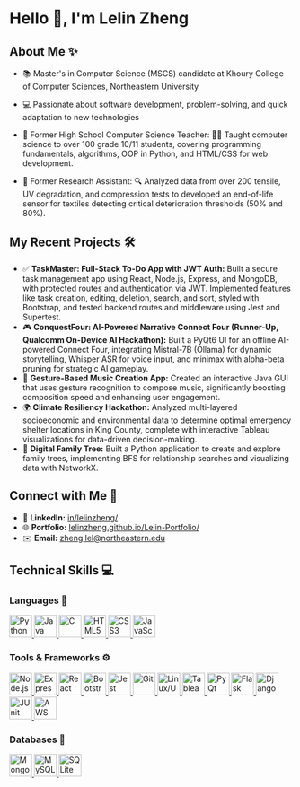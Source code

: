 # Hello 👋, I'm Lelin Zheng

## About Me ✨  
- 📚 Master's in Computer Science (MSCS) candidate at Khoury College of Computer Sciences, Northeastern University
- 💻 Passionate about software development, problem-solving, and quick adaptation to new technologies

- 🍎 Former High School Computer Science Teacher: 👨‍🏫 Taught computer science to over 100 grade 10/11 students, covering programming fundamentals, algorithms, OOP in Python, and HTML/CSS for web development.  
  
- 🔬 Former Research Assistant: 🔍 Analyzed data from over 200 tensile, UV degradation, and compression tests to developed an end-of-life sensor for textiles detecting critical deterioration thresholds (50% and 80%).  

## My Recent Projects 🛠️  
- ✅ **TaskMaster: Full-Stack To-Do App with JWT Auth:** Built a secure task management app using React, Node.js, Express, and MongoDB, with protected routes and authentication via JWT. Implemented features like task creation, editing, deletion, search, and sort, styled with Bootstrap, and tested backend routes and middleware using Jest and Supertest.
- 🎮 **ConquestFour: AI-Powered Narrative Connect Four (Runner-Up, Qualcomm On-Device AI Hackathon):** Built a PyQt6 UI for an offline AI-powered Connect Four, integrating Mistral-7B (Ollama) for dynamic storytelling, Whisper ASR for voice input, and minimax with alpha-beta pruning for strategic AI gameplay.
- 🎵 **Gesture-Based Music Creation App:** Created an interactive Java GUI that uses gesture recognition to compose music, significantly boosting composition speed and enhancing user engagement.  
- 🌍 **Climate Resiliency Hackathon:** Analyzed multi-layered socioeconomic and environmental data to determine optimal emergency shelter locations in King County, complete with interactive Tableau visualizations for data-driven decision-making.  
- 🌳 **Digital Family Tree:** Built a Python application to create and explore family trees, implementing BFS for relationship searches and visualizing data with NetworkX.

## Connect with Me 🤝  
- 🔗 **LinkedIn:** [in/lelinzheng/](https://www.linkedin.com/in/lelinzheng/)  
- 🌐 **Portfolio:** [lelinzheng.github.io/Lelin-Portfolio/](https://lelinzheng.github.io/Lelin-Portfolio/)  
- ✉️ **Email:** [zheng.lel@northeastern.edu](mailto:zheng.lel@northeastern.edu)


## Technical Skills 💻

### Languages 🐍
<a href="https://www.python.org" target="_blank">
  <img src="https://cdn.jsdelivr.net/gh/devicons/devicon/icons/python/python-original.svg" alt="Python" width="40" height="40"/>
</a>
<a href="https://www.java.com" target="_blank">
  <img src="https://cdn.jsdelivr.net/gh/devicons/devicon/icons/java/java-original.svg" alt="Java" width="40" height="40"/>
</a>
<a href="https://en.wikipedia.org/wiki/C_(programming_language)" target="_blank">
  <img src="https://cdn.jsdelivr.net/gh/devicons/devicon/icons/c/c-original.svg" alt="C" width="40" height="40"/>
</a>
<a href="https://developer.mozilla.org/en-US/docs/Web/HTML" target="_blank">
  <img src="https://cdn.jsdelivr.net/gh/devicons/devicon/icons/html5/html5-original.svg" alt="HTML5" width="40" height="40"/>
</a>
<a href="https://developer.mozilla.org/en-US/docs/Web/CSS" target="_blank">
  <img src="https://cdn.jsdelivr.net/gh/devicons/devicon/icons/css3/css3-original.svg" alt="CSS3" width="40" height="40"/>
</a>
<a href="https://developer.mozilla.org/en-US/docs/Web/JavaScript" target="_blank">
  <img src="https://cdn.jsdelivr.net/gh/devicons/devicon/icons/javascript/javascript-original.svg" alt="JavaScript" width="40" height="40"/>
</a>

### Tools & Frameworks ⚙️
<a href="https://nodejs.org" target="_blank">
  <img src="https://cdn.jsdelivr.net/gh/devicons/devicon/icons/nodejs/nodejs-original.svg" alt="Node.js" width="40" height="40"/>
</a>
<a href="https://expressjs.com" target="_blank">
  <img src="https://cdn.jsdelivr.net/gh/devicons/devicon/icons/express/express-original.svg" alt="Express.js" width="40" height="40"/>
</a>
<a href="https://reactjs.org/" target="_blank">
  <img src="https://cdn.jsdelivr.net/gh/devicons/devicon/icons/react/react-original.svg" alt="React" width="40" height="40"/>
</a>
<a href="https://getbootstrap.com/" target="_blank">
  <img src="https://cdn.jsdelivr.net/gh/devicons/devicon/icons/bootstrap/bootstrap-original.svg" alt="Bootstrap" width="40" height="40"/>
</a>
<a href="https://jestjs.io/" target="_blank">
  <img src="https://cdn.jsdelivr.net/gh/devicons/devicon/icons/jest/jest-plain.svg" alt="Jest" width="40" height="40"/>
</a>
<a href="https://git-scm.com/" target="_blank">
  <img src="https://cdn.jsdelivr.net/gh/devicons/devicon/icons/git/git-original.svg" alt="Git" width="40" height="40"/>
</a>
<a href="https://www.linux.org/" target="_blank">
  <img src="https://cdn.jsdelivr.net/gh/devicons/devicon/icons/linux/linux-original.svg" alt="Linux/Unix" width="40" height="40"/>
</a>
<a href="https://www.tableau.com/" target="_blank">
  <img src="https://cdn.jsdelivr.net/npm/simple-icons@v6/icons/tableau.svg" alt="Tableau" width="40" height="40"/>
</a>
<a href="https://www.riverbankcomputing.com/software/pyqt/" target="_blank">
  <img src="https://pythonprogramming.net/static/images/categories/qt.png" alt="PyQt" width="40" height="40"/>
</a>
<a href="https://flask.palletsprojects.com/" target="_blank">
  <img src="https://cdn.jsdelivr.net/gh/devicons/devicon/icons/flask/flask-original.svg" alt="Flask" width="40" height="40"/>
</a>
<a href="https://www.djangoproject.com/" target="_blank">
  <img src="https://cdn.jsdelivr.net/gh/devicons/devicon/icons/django/django-plain.svg" alt="Django" width="40" height="40"/>
</a>
<a href="https://junit.org/junit5/" target="_blank">
  <img src="https://cdn.jsdelivr.net/gh/devicons/devicon/icons/junit/junit-plain.svg" alt="JUnit" width="40" height="40"/>
</a>
<a href="https://aws.amazon.com/" target="_blank">
  <img src="https://cdn.jsdelivr.net/gh/devicons/devicon/icons/amazonwebservices/amazonwebservices-original-wordmark.svg" alt="AWS" width="40" height="40"/>
</a>

### Databases 💾
<a href="https://www.mongodb.com/" target="_blank">
  <img src="https://cdn.jsdelivr.net/gh/devicons/devicon/icons/mongodb/mongodb-original.svg" alt="MongoDB" width="40" height="40"/>
</a>
<a href="https://www.mysql.com/" target="_blank">
  <img src="https://cdn.jsdelivr.net/gh/devicons/devicon/icons/mysql/mysql-original.svg" alt="MySQL" width="40" height="40"/>
</a>
<a href="https://www.sqlite.org/index.html" target="_blank">
  <img src="https://cdn.jsdelivr.net/gh/devicons/devicon/icons/sqlite/sqlite-original.svg" alt="SQLite" width="40" height="40"/>
</a>
